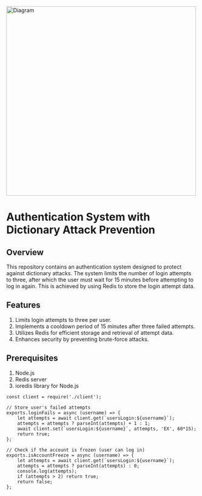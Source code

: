 <img src="https://i.ibb.co/5hwnwJC/diagram-export-1-20-2025-9-49-40-PM.png" alt="Diagram" width="500" height="500">

# Authentication System with Dictionary Attack Prevention
## Overview

This repository contains an authentication system designed to protect against dictionary attacks. 
The system limits the number of login attempts to three, after which the user must wait for 15 minutes before attempting to log in again. 
This is achieved by using Redis to store the login attempt data.

## Features
1. Limits login attempts to three per user.
2. Implements a cooldown period of 15 minutes after three failed attempts.
3. Utilizes Redis for efficient storage and retrieval of attempt data.
4. Enhances security by preventing brute-force attacks.

## Prerequisites
1. Node.js
2. Redis server
3. ioredis library for Node.js

```
const client = require('./client');

// Store user's failed attempts
exports.loginFails = async (username) => {
    let attempts = await client.get(`usersLogin:${username}`);
    attempts = attempts ? parseInt(attempts) + 1 : 1;
    await client.set(`usersLogin:${username}`, attempts, 'EX', 60*15);
    return true;
};

// Check if the account is frozen (user can log in)
exports.isAccountFreeze = async (username) => {
    let attempts = await client.get(`usersLogin:${username}`);
    attempts = attempts ? parseInt(attempts) : 0;
    console.log(attempts);
    if (attempts > 2) return true;
    return false;
};
```
